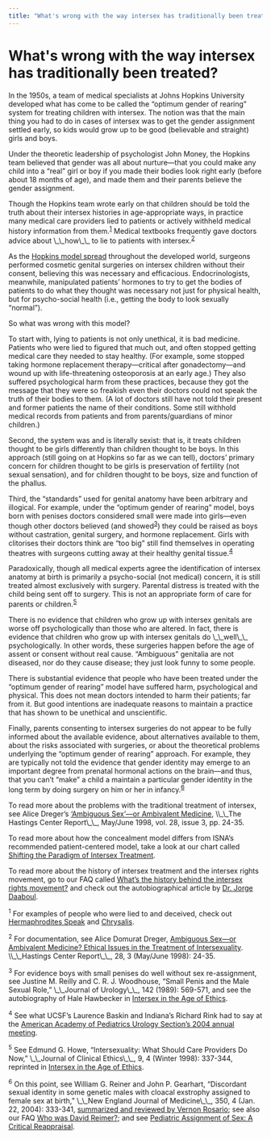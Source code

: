 ```yaml
---
title: "What's wrong with the way intersex has traditionally been treated?"
---
```


# What's wrong with the way intersex has traditionally been treated?

<p>In the 1950s, a team of medical specialists at Johns Hopkins University developed what has come to be called the &#8220;optimum gender of rearing&#8221; system for treating children with intersex. The notion was that the main thing you had to do in cases of intersex was to get the gender assignment settled early, so kids would grow up to be good (believable and straight) girls and boys.  </p>


<p>Under the theoretic leadership of psychologist John Money, the Hopkins team believed that gender was all about nurture&#8212;that you could make any child into a &#8220;real&#8221; girl or boy if you made their bodies look right early (before about 18 months of age), and made them and their parents believe the gender assignment.  </p>

<p>Though the Hopkins team wrote early on that children should be told the truth about their intersex histories in age-appropriate ways, in practice many medical care providers lied to patients or actively withheld medical history information from them.<sup class="footnote" id="fnrev20830963485d88e583ad9b0-1"><a href="#fn20830963485d88e583ad9b0-1">1</a></sup> Medical textbooks frequently gave doctors advice about \_\_how\_\_ to lie to patients with intersex.<sup class="footnote" id="fnrev20830963485d88e583ad9b0-2"><a href="#fn20830963485d88e583ad9b0-2">2</a></sup>  </p>

<p>As the <a href="/articles/daaboul_history">Hopkins model spread</a> throughout the developed world, surgeons performed cosmetic genital surgeries on intersex children without their consent, believing this was necessary and efficacious. Endocrinologists, meanwhile, manipulated patients&#8217; hormones to try to get the bodies of patients to do what they thought was necessary not just for physical health, but for psycho-social health (i.e., getting the body to look sexually &#8220;normal&#8221;).  </p>

<p>So what was wrong with this model?  </p>

<p>To start with, lying to patients is not only unethical, it is bad medicine. Patients who were lied to figured that much out, and often stopped getting medical care they needed to stay healthy. (For example, some stopped taking hormone replacement therapy&#8212;critical after gonadectomy&#8212;and wound up with life-threatening osteoporosis at an early age.) They also suffered psychological harm from these practices, because they got the message that they were so freakish even their doctors could not speak the truth of their bodies to them. (A lot of doctors still have not told their present and former patients the name of their conditions. Some still withhold medical records from patients and from parents/guardians of minor children.)  </p>

<p>Second, the system was and is literally sexist: that is, it treats children thought to be girls differently than children thought to be boys. In this approach (still going on at Hopkins so far as we can tell), doctors&#8217; primary concern for children thought to be girls is preservation of fertility (not sexual sensation), and for children thought to be boys, size and function of the phallus.  </p>

<p>Third, the &#8220;standards&#8221; used for genital anatomy have been arbitrary and illogical. For example, under the &#8220;optimum gender of rearing&#8221; model, boys born with penises doctors considered small were made into girls&#8212;even though other doctors believed (and showed<sup class="footnote" id="fnrev20830963485d88e583ad9b0-3"><a href="#fn20830963485d88e583ad9b0-3">3</a></sup>) they could be raised as boys without castration, genital surgery, and hormone replacement. Girls with clitorises their doctors think are &#8220;too big&#8221; still find themselves in operating theatres with surgeons cutting away at their healthy genital tissue.<sup class="footnote" id="fnrev20830963485d88e583ad9b0-4"><a href="#fn20830963485d88e583ad9b0-4">4</a></sup>  </p>

<p>Paradoxically, though all medical experts agree the identification of intersex anatomy at birth is primarily a psycho-social (not medical) concern, it is still treated almost exclusively with surgery. Parental distress is treated with the child being sent off to surgery. This is not an appropriate form of care for parents or children.<sup class="footnote" id="fnrev20830963485d88e583ad9b0-5"><a href="#fn20830963485d88e583ad9b0-5">5</a></sup>  </p>

<p>There is no evidence that children who grow up with intersex genitals are worse off psychologically than those who are altered. In fact, there is evidence that children who grow up with intersex genitals do \_\_well\_\_ psychologically. In other words, these surgeries happen before the age of assent or consent without real cause. &#8220;Ambiguous&#8221; genitalia are not diseased, nor do they cause disease; they just look funny to some people.  </p>

<p>There is substantial evidence that people who have been treated under the &#8220;optimum gender of rearing&#8221; model have suffered harm, psychological and physical. This does not mean doctors intended to harm their patients; far from it. But good intentions are inadequate reasons to maintain a practice that has shown to be unethical and unscientific.  </p>

<p>Finally, parents consenting to intersex surgeries do not appear to be fully informed about the available evidence, about alternatives available to them, about the risks associated with surgeries, or about the theoretical problems underlying the &#8220;optimum gender of rearing&#8221; approach. For example, they are typically not told the evidence that gender identity may emerge to an important degree from prenatal hormonal actions on the brain&#8212;and thus, that you can&#8217;t &#8220;make&#8221; a child a maintain a particular gender identity in the long term by doing surgery on him or her in infancy.<sup class="footnote" id="fnrev20830963485d88e583ad9b0-6"><a href="#fn20830963485d88e583ad9b0-6">6</a></sup>  </p>

<p>To read more about the problems with the traditional treatment of intersex, see Alice Dreger&#8217;s <a href="/articles/ambivalent%5C_medicine">&#8216;Ambiguous Sex&#8217;&#8212;or Ambivalent Medicine</a>, \\_\_The Hastings Center Report\_\_, May/June 1998, vol. 28, issue 3, pp. 24-35.  </p>

<p>To read more about how the concealment model differs from <span class="caps">ISNA</span>&#8217;s recommended patient-centered model, take a look at our chart called <a href="/compare">Shifting the Paradigm of Intersex Treatment</a>.  </p>

<p>To read more about the history of intersex treatment and the intersex rights movement, go to our <span class="caps">FAQ</span> called <a href="/faq/history">What&#8217;s the history behind the intersex rights movement?</a> and check out the autobiographical article by <a href="/articles/daaboul_history">Dr. Jorge Daaboul</a>.  </p>

<p class="footnote" id="fn20830963485d88e583ad9b0-1"><sup>1</sup> For examples of people who were lied to and deceived, check out <a href="/videos/hermaphrodites_speak">Hermaphrodites Speak</a> and <a href="/books/chrysalis">Chrysalis</a>.  </p>

<p class="footnote" id="fn20830963485d88e583ad9b0-2"><sup>2</sup> For documentation, see Alice Domurat Dreger, <a href="/articles/ambivalent%5C_medicine">Ambiguous Sex&#8212;or Ambivalent Medicine? Ethical Issues in the Treatment of Intersexuality</a>. \\_\_Hastings Center Report\_\_, 28, 3 (May/June 1998): 24-35.  </p>

<p class="footnote" id="fn20830963485d88e583ad9b0-3"><sup>3</sup> For evidence boys with small penises do well without sex re-assignment, see Justine M. Reilly and C. R. J. Woodhouse, &#8220;Small Penis and the Male Sexual Role,&#8221; \_\_Journal of Urology\_\_, 142 (1989): 569-571, and see the autobiography of Hale Hawbecker in <a href="/books/ageofethics">Intersex in the Age of Ethics</a>.  </p>

<p class="footnote" id="fn20830963485d88e583ad9b0-4"><sup>4</sup> See what <span class="caps">UCSF</span>&#8217;s Laurence Baskin and Indiana&#8217;s Richard Rink had to say at the <a href="/node/655">American Academy of Pediatrics Urology Section&#8217;s 2004 annual meeting</a>.  </p>

<p class="footnote" id="fn20830963485d88e583ad9b0-5"><sup>5</sup> See Edmund G. Howe, &#8220;Intersexuality: What Should Care Providers Do Now,&#8221; \_\_Journal of Clinical Ethics\_\_, 9, 4 (Winter 1998): 337-344, reprinted in <a href="/books/ageofethics">Intersex in the Age of Ethics</a>.  </p>

<p class="footnote" id="fn20830963485d88e583ad9b0-6"><sup>6</sup> On this point, see William G. Reiner and John P. Gearhart, &#8220;Discordant sexual identity in some genetic males with cloacal exstrophy assigned to female sex at birth,&#8221; \_\_New England Journal of Medicine\_\_, 350, 4 (Jan. 22, 2004): 333-341, <a href="/node/564">summarized and reviewed by Vernon Rosario</a>; see also our <span class="caps">FAQ</span> <a href="/faq/reimer">Who was David Reimer?</a>; and see <a href="/books/reappraisal">Pediatric Assignment of Sex: A Critical Reappraisal</a>.</p>